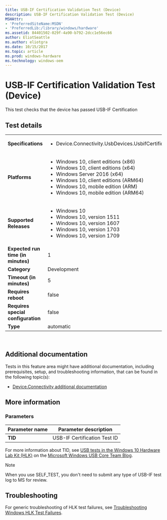 ```yaml
---
title: USB-IF Certification Validation Test (Device)
description: USB-IF Certification Validation Test (Device)
MSHAttr:
- 'PreferredSiteName:MSDN'
- 'PreferredLib:/library/windows/hardware'
ms.assetid: 84401502-029f-4a90-b792-2dcc1e56ec66
author: EliotSeattle
ms.author: eliotgra
ms.date: 10/15/2017
ms.topic: article
ms.prod: windows-hardware
ms.technology: windows-oem
---
```


# <span id="p_hlk_test.eaccaddf-d3dc-4d05-9d04-bf2549a54cbd"></span>USB-IF Certification Validation Test (Device)


This test checks that the device has passed USB-IF Certification

## Test details
|||
|---|---|
| **Specifications**  | <ul><li>Device.Connectivity.UsbDevices.UsbifCertification</li></ul> |  
| **Platforms**   | <ul><li>Windows 10, client editions (x86)</li><li>Windows 10, client editions (x64)</li><li>Windows Server 2016 (x64)</li><li>Windows 10, client editions (ARM64)</li><li>Windows 10, mobile edition (ARM)</li><li>Windows 10, mobile edition (ARM64)</li></ul> |
| **Supported Releases** | <ul><li>Windows 10</li><li>Windows 10, version 1511</li><li>Windows 10, version 1607</li><li>Windows 10, version 1703</li><li>Windows 10, version 1709</li></ul> |
|**Expected run time (in minutes)**| 1 |
|**Category**| Development |
|**Timeout (in minutes)**| 5 |
|**Requires reboot**| false |
|**Requires special configuration**| false |
|**Type**| automatic |

 

## <span id="Additional_documentation"></span><span id="additional_documentation"></span><span id="ADDITIONAL_DOCUMENTATION"></span>Additional documentation


Tests in this feature area might have additional documentation, including prerequisites, setup, and troubleshooting information, that can be found in the following topic(s):

-   [Device.Connectivity additional documentation](device-connectivity-additional-documentation.md)

## <span id="More_information"></span><span id="more_information"></span><span id="MORE_INFORMATION"></span>More information


### <span id="Parameters"></span><span id="parameters"></span><span id="PARAMETERS"></span>Parameters

| Parameter name | Parameter description        |
|----------------|------------------------------|
| **TID**        | USB-IF Certification Test ID |


For more information about TID, see [USB tests in the Windows 10 Hardware Lab Kit (HLK)](https://blogs.msdn.microsoft.com/usbcoreblog/2015/05/14/usb-tests-in-the-windows-10-hardware-lab-kit-hlk) on the [Microsoft Windows USB Core Team Blog](https://blogs.msdn.microsoft.com/usbcoreblog/). 

>[!NOTE]
>When you use SELF_TEST, you don't need to submit any type of USB-IF test log to MS for review.


## <span id="Troubleshooting"></span><span id="troubleshooting"></span><span id="TROUBLESHOOTING"></span>Troubleshooting


For generic troubleshooting of HLK test failures, see [Troubleshooting Windows HLK Test Failures](..\user\troubleshooting-windows-hlk-test-failures.md).

 

 






